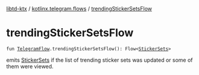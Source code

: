 [libtd-ktx](../index.md) / [kotlinx.telegram.flows](index.md) / [trendingStickerSetsFlow](./trending-sticker-sets-flow.md)

# trendingStickerSetsFlow

`fun `[`TelegramFlow`](../kotlinx.telegram.core/-telegram-flow/index.md)`.trendingStickerSetsFlow(): Flow<`[`StickerSets`](https://tdlibx.github.io/td/docs/org/drinkless/td/libcore/telegram/TdApi.StickerSets.html)`>`

emits [StickerSets](https://tdlibx.github.io/td/docs/org/drinkless/td/libcore/telegram/TdApi.StickerSets.html) if the list of trending sticker sets was updated or some of them were viewed.


